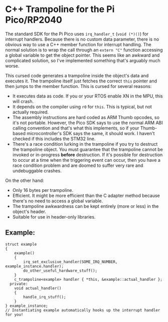 # C++ Trampoline for the Pi Pico/RP2040

The standard SDK for the Pi Pico uses `irq_handler_t` (`void (*)()`) for interrupt handlers.
Because there is no custom data parameter, there is no obvious way to use a C++ member function for interrupt handling.
The normal solution is to wrap the call through an `extern "C"` function accessing a global variable to get the object pointer.
This seems like an awkward and complicated solution, so I've implemented something that's arguably much worse.

This cursed code generates a trampoline inside the object's data and executes it.
The trampoline itself just fetches the correct `this` pointer and then jumps to the member function.
This is cursed for several reasons:

 - It executes data as code.
   If you or your RTOS enable XN in the MPU, this will crash.
 - It depends on the compiler using `r0` for `this`.
   This is typical, but not actually required.
 - The assembly instructions are hard coded as ARM Thumb opcodes, so it's not portable.
   However, the Pico SDK says to use the normal ARM ABI calling convention and that's what this implements,
   so if your Thumb-based microcontroller's SDK says the same, it should work.
   I haven't checked if this includes the STM32 line.
 - There's a race condition lurking in the trampoline if you try to destruct the trampoline object.
   You must guarantee that the trampoline cannot be invoked or in-progress **before** destruction.
   If it's possible for destruction to occur at a time when the triggering event can occur, 
   then you have a race condition problem and are doomed to suffer very rare and undebuggable crashes.

On the other hand:

 - Only 16 bytes per trampoline.
 - Efficient.
   It might be more efficient than the C adapter method because there's no need to access a global variable.
 - The trampoline awkwardness can be kept entirely (more or less) in the object's header.
 - Suitable for use in header-only libraries.

## Example:

```
struct example
{
    example()
    {
        irq_set_exclusive_handler(SOME_IRQ_NUMBER, example_instance.handler);
        do_other_useful_hardware_stuff();
    }
    c_trampoline<example> handler { *this, &example::actual_handler };
  private:
    void actual_handler()
    {
        handle_irq_stuff();
    }
} example_instance;
// Instantiating example automatically hooks up the interrupt handler for you!
```
